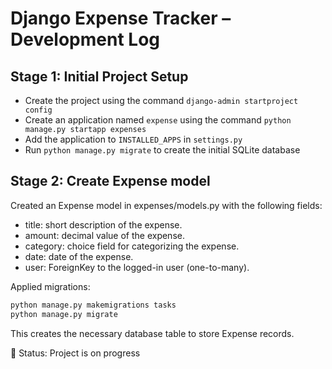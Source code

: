 # Django Expense Tracker – Development Log

## Stage 1: Initial Project Setup
- Create the project using the command `django-admin startproject config`
- Create an application named `expense` using the command `python manage.py startapp expenses`
- Add the application to `INSTALLED_APPS` in `settings.py`
- Run `python manage.py migrate` to create the initial SQLite database

## Stage 2: Create Expense model

Created an Expense model in expenses/models.py with the following fields:

- title: short description of the expense.
- amount: decimal value of the expense.
- category: choice field for categorizing the expense.
- date: date of the expense.
- user: ForeignKey to the logged-in user (one-to-many).

Applied migrations:
```python
python manage.py makemigrations tasks
python manage.py migrate
```
This creates the necessary database table to store Expense records.


🚀 Status: Project is on progress
